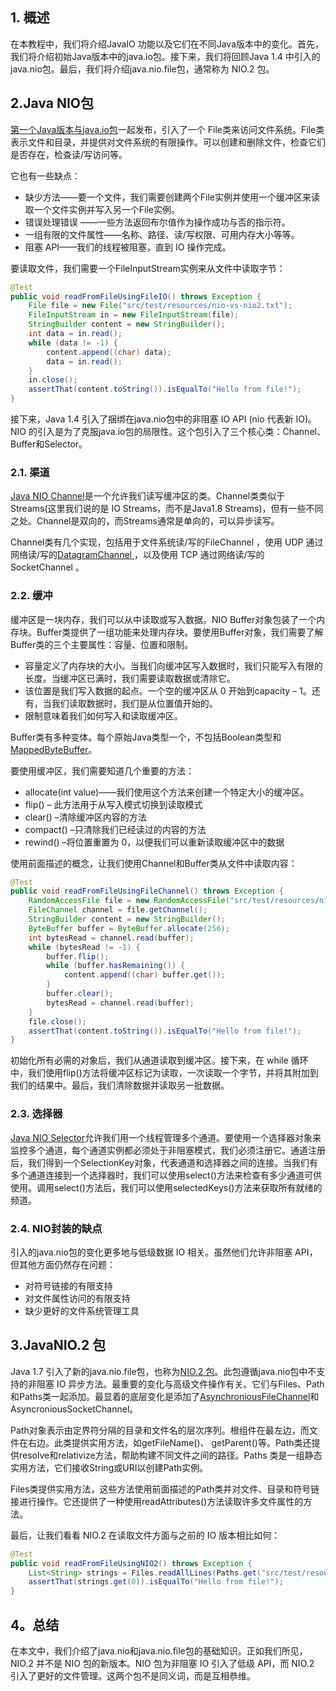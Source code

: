 ## 1. 概述

在本教程中，我们将介绍JavaIO 功能以及它们在不同Java版本中的变化。首先，我们将介绍初始Java版本中的java.io包。接下来，我们将回顾Java 1.4 中引入的java.nio包。最后，我们将介绍java.nio.file包，通常称为 NIO.2 包。

## 2.Java NIO包

[第一个Java版本与java.io包](https://www.baeldung.com/java-io-file)一起发布，引入了一个 File类来访问文件系统。File类表示文件和目录，并提供对文件系统的有限操作。可以创建和删除文件，检查它们是否存在，检查读/写访问等。

它也有一些缺点：

-   缺少方法——要一个文件，我们需要创建两个File实例并使用一个缓冲区来读取一个文件实例并写入另一个File实例。
-   错误处理错误 ——一些方法返回布尔值作为操作成功与否的指示符。
-   一组有限的文件属性——名称、路径、读/写权限、可用内存大小等等。
-   阻塞 API——我们的线程被阻塞，直到 IO 操作完成。

要读取文件，我们需要一个FileInputStream实例来从文件中读取字节：

```java
@Test
public void readFromFileUsingFileIO() throws Exception {
    File file = new File("src/test/resources/nio-vs-nio2.txt");
    FileInputStream in = new FileInputStream(file);
    StringBuilder content = new StringBuilder();
    int data = in.read();
    while (data != -1) {
        content.append((char) data);
        data = in.read();
    }
    in.close();
    assertThat(content.toString()).isEqualTo("Hello from file!");
}
```

接下来，Java 1.4 引入了捆绑在java.nio包中的非阻塞 IO API (nio 代表新 IO)。NIO 的引入是为了克服java.io包的局限性。这个包引入了三个核心类：Channel、Buffer和Selector。

### 2.1. 渠道

[Java NIO Channel](https://www.baeldung.com/java-filechannel)是一个允许我们读写缓冲区的类。Channel类类似于Streams(这里我们说的是 IO Streams，而不是Java1.8 Streams)，但有一些不同之处。Channel是双向的，而Streams通常是单向的，可以异步读写。

Channel类有几个实现，包括用于文件系统读/写的FileChannel ，使用 UDP 通过网络读/写的[DatagramChannel ](https://www.baeldung.com/java-nio-datagramchannel)，以及使用 TCP 通过网络读/写的SocketChannel 。

### 2.2. 缓冲

缓冲区是一块内存，我们可以从中读取或写入数据。NIO Buffer对象包装了一个内存块。Buffer类提供了一组功能来处理内存块。要使用Buffer对象，我们需要了解Buffer类的三个主要属性：容量、位置和限制。

-   容量定义了内存块的大小。当我们向缓冲区写入数据时，我们只能写入有限的长度。当缓冲区已满时，我们需要读取数据或清除它。
-   该位置是我们写入数据的起点。一个空的缓冲区从 0 开始到capacity – 1。还有，当我们读取数据时，我们是从位置值开始的。
-   限制意味着我们如何写入和读取缓冲区。

Buffer类有多种变体。每个原始Java类型一个，不包括Boolean类型和[MappedByteBuffer](https://www.baeldung.com/java-mapped-byte-buffer)。

要使用缓冲区，我们需要知道几个重要的方法：

-   allocate(int value)——我们使用这个方法来创建一个特定大小的缓冲区。
-   flip() – 此方法用于从写入模式切换到读取模式
-   clear() –清除缓冲区内容的方法
-   compact() –只清除我们已经读过的内容的方法
-   rewind() –将位置重置为 0，以便我们可以重新读取缓冲区中的数据

使用前面描述的概念，让我们使用Channel和Buffer类从文件中读取内容：

```java
@Test
public void readFromFileUsingFileChannel() throws Exception {
    RandomAccessFile file = new RandomAccessFile("src/test/resources/nio-vs-nio2.txt", "r");
    FileChannel channel = file.getChannel();
    StringBuilder content = new StringBuilder();
    ByteBuffer buffer = ByteBuffer.allocate(256);
    int bytesRead = channel.read(buffer);
    while (bytesRead != -1) {
        buffer.flip();
        while (buffer.hasRemaining()) {
            content.append((char) buffer.get());
        }
        buffer.clear();
        bytesRead = channel.read(buffer);
    }
    file.close();
    assertThat(content.toString()).isEqualTo("Hello from file!");
}
```

初始化所有必需的对象后，我们从通道读取到缓冲区。接下来，在 while 循环中，我们使用flip()方法将缓冲区标记为读取，一次读取一个字节，并将其附加到我们的结果中。最后，我们清除数据并读取另一批数据。

### 2.3. 选择器

[Java NIO Selector](https://www.baeldung.com/java-nio-selector)允许我们用一个线程管理多个通道。要使用一个选择器对象来监控多个通道，每个通道实例都必须处于非阻塞模式，我们必须注册它。通道注册后，我们得到一个SelectionKey对象，代表通道和选择器之间的连接。当我们有多个通道连接到一个选择器时，我们可以使用select()方法来检查有多少通道可供使用。调用select()方法后，我们可以使用selectedKeys()方法来获取所有就绪的频道。

### 2.4. NIO封装的缺点

引入的java.nio包的变化更多地与低级数据 IO 相关。虽然他们允许非阻塞 API，但其他方面仍然存在问题：

-   对符号链接的有限支持
-   对文件属性访问的有限支持
-   缺少更好的文件系统管理工具

## 3.JavaNIO.2 包

Java 1.7 引入了新的java.nio.file包，也称为[NIO.2 包](https://www.baeldung.com/java-nio-2-file-api)。此包遵循java.nio包中不支持的非阻塞 IO 异步方法。最重要的变化与高级文件操作有关。它们与Files、Path和Paths类一起添加。最显着的底层变化是添加了[AsynchroniousFileChannel](https://www.baeldung.com/java-nio2-async-file-channel)和AsyncroniousSocketChannel。

Path对象表示由定界符分隔的目录和文件名的层次序列。根组件在最左边，而文件在右边。此类提供实用方法，如getFileName()、 getParent()等。Path类还提供resolve和relativize方法，帮助构建不同文件之间的路径。Paths 类是一组静态实用方法，它们接收String或URI以创建Path实例。

Files类提供实用方法，这些方法使用前面描述的Path类并对文件、目录和符号链接进行操作。它还提供了一种使用readAttributes()方法读取许多文件属性的方法。

最后，让我们看看 NIO.2 在读取文件方面与之前的 IO 版本相比如何：

```java
@Test
public void readFromFileUsingNIO2() throws Exception {
    List<String> strings = Files.readAllLines(Paths.get("src/test/resources/nio-vs-nio2.txt"));
    assertThat(strings.get(0)).isEqualTo("Hello from file!");
}
```

## 4。总结

在本文中，我们介绍了java.nio和java.nio.file包的基础知识。正如我们所见，NIO.2 并不是 NIO 包的新版本。NIO 包为非阻塞 IO 引入了低级 API，而 NIO.2 引入了更好的文件管理。这两个包不是同义词，而是互相恭维。